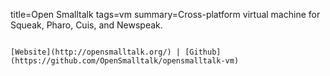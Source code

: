 title=Open Smalltalk
tags=vm
summary=Cross-platform virtual machine for Squeak, Pharo, Cuis, and Newspeak.
~~~~~~

[Website](http://opensmalltalk.org/) | [Github](https://github.com/OpenSmalltalk/opensmalltalk-vm)
